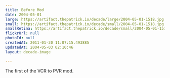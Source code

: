 ```yaml
---
title: Before Mod
date: 2004-05-01
large: https://artifact.thepatrick.io/decade/large/2004-05-01-1518.jpg
small: https://artifact.thepatrick.io/decade/small/2004-05-01-1518.jpg
smallRetina: https://artifact.thepatrick.io/decade/small/2004-05-01-1518@2x.jpg
flickrUrl: null
photoId: null
createdAt: 2011-01-30 11:07:15.493885
updatedAt: 2004-05-03 02:10:46
layout: decade-image

---
```

The first of the VCR to PVR mod.
